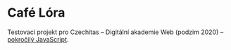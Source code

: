 # Café Lóra

Testovací projekt pro Czechitas – Digitální akademie Web (podzim 2020) – [pokročilý JavaScript](http://nove.kodim.cz/czechitas/daweb/pokrocily-js/cafe-lora/#projekt-cafe-lora).
